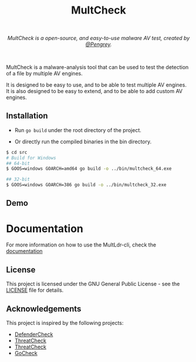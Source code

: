 <div align="center">
  <h1>MultCheck</h1>
  <br/>

  <p><i>MultCheck is a open-source, and easy-to-use malware AV test, created by <a href="https://infosec.exchange/@Pengrey">@Pengrey</a>.</i></p>
  <br />
  
</div>

MultCheck is a malware-analysis tool that can be used to test the detection of a file by multiple AV engines.

It is designed to be easy to use, and to be able to test multiple AV engines. It is also designed to be easy to extend, and to be able to add custom AV engines.

## Installation
-  Run `go build` under the root directory of the project.

-  Or directly run the compiled binaries in the bin directory.

```bash
$ cd src
# Build for Windows
## 64-bit
$ GOOS=windows GOARCH=amd64 go build -o ../bin/multcheck_64.exe

## 32-bit
$ GOOS=windows GOARCH=386 go build -o ../bin/multcheck_32.exe
```

## Demo


# Documentation
For more information on how to use the MultLdr-cli, check the [documentation](https://multsec.github.io/docs/multcheck/)

## License
This project is licensed under the GNU General Public License - see the [LICENSE](LICENSE) file for details.

## Acknowledgements
This project is inspired by the following projects:
- [DefenderCheck](https://github.com/matterpreter/DefenderCheck)
- [ThreatCheck](https://github.com/rasta-mouse/ThreatCheck)
- [ThreatCheck](https://github.com/PACHAKUTlQ/ThreatCheck)
- [GoCheck](https://github.com/gatariee/gocheck)